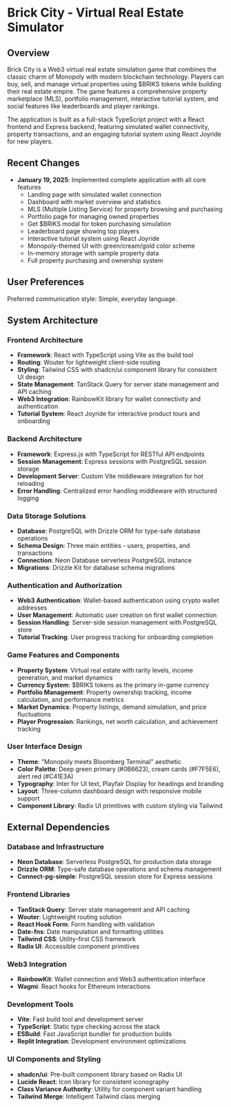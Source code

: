 # Brick City - Virtual Real Estate Simulator

## Overview

Brick City is a Web3 virtual real estate simulation game that combines the classic charm of Monopoly with modern blockchain technology. Players can buy, sell, and manage virtual properties using $BRIKS tokens while building their real estate empire. The game features a comprehensive property marketplace (MLS), portfolio management, interactive tutorial system, and social features like leaderboards and player rankings.

The application is built as a full-stack TypeScript project with a React frontend and Express backend, featuring simulated wallet connectivity, property transactions, and an engaging tutorial system using React Joyride for new players.

## Recent Changes

- **January 19, 2025**: Implemented complete application with all core features
  - Landing page with simulated wallet connection
  - Dashboard with market overview and statistics
  - MLS (Multiple Listing Service) for property browsing and purchasing
  - Portfolio page for managing owned properties
  - Get $BRIKS modal for token purchasing simulation
  - Leaderboard page showing top players
  - Interactive tutorial system using React Joyride
  - Monopoly-themed UI with green/cream/gold color scheme
  - In-memory storage with sample property data
  - Full property purchasing and ownership system

## User Preferences

Preferred communication style: Simple, everyday language.

## System Architecture

### Frontend Architecture
- **Framework**: React with TypeScript using Vite as the build tool
- **Routing**: Wouter for lightweight client-side routing
- **Styling**: Tailwind CSS with shadcn/ui component library for consistent UI design
- **State Management**: TanStack Query for server state management and API caching
- **Web3 Integration**: RainbowKit library for wallet connectivity and authentication
- **Tutorial System**: React Joyride for interactive product tours and onboarding

### Backend Architecture
- **Framework**: Express.js with TypeScript for RESTful API endpoints
- **Session Management**: Express sessions with PostgreSQL session storage
- **Development Server**: Custom Vite middleware integration for hot reloading
- **Error Handling**: Centralized error handling middleware with structured logging

### Data Storage Solutions
- **Database**: PostgreSQL with Drizzle ORM for type-safe database operations
- **Schema Design**: Three main entities - users, properties, and transactions
- **Connection**: Neon Database serverless PostgreSQL instance
- **Migrations**: Drizzle Kit for database schema migrations

### Authentication and Authorization
- **Web3 Authentication**: Wallet-based authentication using crypto wallet addresses
- **User Management**: Automatic user creation on first wallet connection
- **Session Handling**: Server-side session management with PostgreSQL store
- **Tutorial Tracking**: User progress tracking for onboarding completion

### Game Features and Components
- **Property System**: Virtual real estate with rarity levels, income generation, and market dynamics
- **Currency System**: $BRIKS tokens as the primary in-game currency
- **Portfolio Management**: Property ownership tracking, income calculation, and performance metrics
- **Market Dynamics**: Property listings, demand simulation, and price fluctuations
- **Player Progression**: Rankings, net worth calculation, and achievement tracking

### User Interface Design
- **Theme**: "Monopoly meets Bloomberg Terminal" aesthetic
- **Color Palette**: Deep green primary (#0B6623), cream cards (#F7F5E6), alert red (#C41E3A)
- **Typography**: Inter for UI text, Playfair Display for headings and branding
- **Layout**: Three-column dashboard design with responsive mobile support
- **Component Library**: Radix UI primitives with custom styling via Tailwind

## External Dependencies

### Database and Infrastructure
- **Neon Database**: Serverless PostgreSQL for production data storage
- **Drizzle ORM**: Type-safe database operations and schema management
- **Connect-pg-simple**: PostgreSQL session store for Express sessions

### Frontend Libraries
- **TanStack Query**: Server state management and API caching
- **Wouter**: Lightweight routing solution
- **React Hook Form**: Form handling with validation
- **Date-fns**: Date manipulation and formatting utilities
- **Tailwind CSS**: Utility-first CSS framework
- **Radix UI**: Accessible component primitives

### Web3 Integration
- **RainbowKit**: Wallet connection and Web3 authentication interface
- **Wagmi**: React hooks for Ethereum interactions

### Development Tools
- **Vite**: Fast build tool and development server
- **TypeScript**: Static type checking across the stack
- **ESBuild**: Fast JavaScript bundler for production builds
- **Replit Integration**: Development environment optimizations

### UI Components and Styling
- **shadcn/ui**: Pre-built component library based on Radix UI
- **Lucide React**: Icon library for consistent iconography
- **Class Variance Authority**: Utility for component variant handling
- **Tailwind Merge**: Intelligent Tailwind class merging